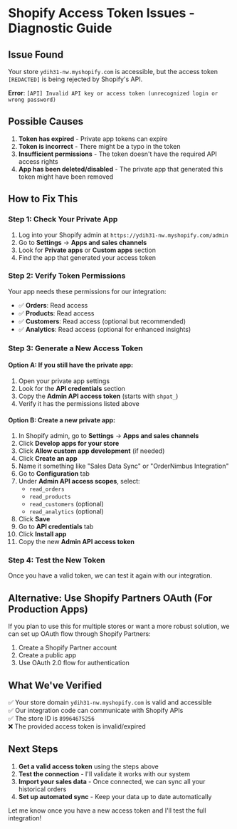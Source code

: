 # Shopify Access Token Issues - Diagnostic Guide

## Issue Found
Your store `ydih31-nw.myshopify.com` is accessible, but the access token `[REDACTED]` is being rejected by Shopify's API.

**Error**: `[API] Invalid API key or access token (unrecognized login or wrong password)`

## Possible Causes
1. **Token has expired** - Private app tokens can expire
2. **Token is incorrect** - There might be a typo in the token
3. **Insufficient permissions** - The token doesn't have the required API access rights
4. **App has been deleted/disabled** - The private app that generated this token might have been removed

## How to Fix This

### Step 1: Check Your Private App
1. Log into your Shopify admin at `https://ydih31-nw.myshopify.com/admin`
2. Go to **Settings** → **Apps and sales channels**
3. Look for **Private apps** or **Custom apps** section
4. Find the app that generated your access token

### Step 2: Verify Token Permissions
Your app needs these permissions for our integration:
- ✅ **Orders**: Read access
- ✅ **Products**: Read access  
- ✅ **Customers**: Read access (optional but recommended)
- ✅ **Analytics**: Read access (optional for enhanced insights)

### Step 3: Generate a New Access Token

#### Option A: If you still have the private app:
1. Open your private app settings
2. Look for the **API credentials** section
3. Copy the **Admin API access token** (starts with `shpat_`)
4. Verify it has the permissions listed above

#### Option B: Create a new private app:
1. In Shopify admin, go to **Settings** → **Apps and sales channels**
2. Click **Develop apps for your store**
3. Click **Allow custom app development** (if needed)
4. Click **Create an app**
5. Name it something like "Sales Data Sync" or "OrderNimbus Integration"
6. Go to **Configuration** tab
7. Under **Admin API access scopes**, select:
   - `read_orders`
   - `read_products`
   - `read_customers` (optional)
   - `read_analytics` (optional)
8. Click **Save**
9. Go to **API credentials** tab
10. Click **Install app**
11. Copy the new **Admin API access token**

### Step 4: Test the New Token
Once you have a valid token, we can test it again with our integration.

## Alternative: Use Shopify Partners OAuth (For Production Apps)
If you plan to use this for multiple stores or want a more robust solution, we can set up OAuth flow through Shopify Partners:

1. Create a Shopify Partner account
2. Create a public app
3. Use OAuth 2.0 flow for authentication

## What We've Verified
✅ Your store domain `ydih31-nw.myshopify.com` is valid and accessible  
✅ Our integration code can communicate with Shopify APIs  
✅ The store ID is `89964675256`  
❌ The provided access token is invalid/expired  

## Next Steps
1. **Get a valid access token** using the steps above
2. **Test the connection** - I'll validate it works with our system
3. **Import your sales data** - Once connected, we can sync all your historical orders
4. **Set up automated sync** - Keep your data up to date automatically

Let me know once you have a new access token and I'll test the full integration!